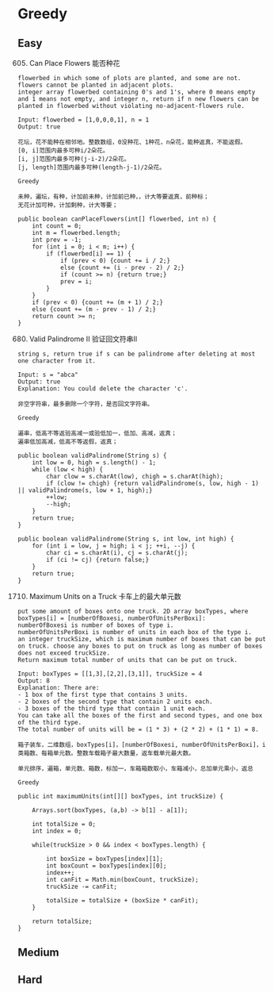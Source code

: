 # Greedy

## Easy

605. Can Place Flowers 能否种花

```
flowerbed in which some of plots are planted, and some are not. flowers cannot be planted in adjacent plots.
integer array flowerbed containing 0's and 1's, where 0 means empty and 1 means not empty, and integer n, return if n new flowers can be planted in flowerbed without violating no-adjacent-flowers rule.

Input: flowerbed = [1,0,0,0,1], n = 1
Output: true
```
```
花坛，花不能种在相邻地。整数数组，0没种花、1种花，n朵花，能种返真，不能返假。
[0, i]范围内最多可种i/2朵花。
[i, j]范围内最多可种(j-i-2)/2朵花。
[j, length]范围内最多可种(length-j-1)/2朵花。
```

```Greedy```
```
未种，遍坛，有种，计加前未种，计加前已种，，计大等要返真，前种标；
无花计加可种，计加剩种，计大等要；
```
```
public boolean canPlaceFlowers(int[] flowerbed, int n) {
    int count = 0;
    int m = flowerbed.length;
    int prev = -1;
    for (int i = 0; i < m; i++) {
        if (flowerbed[i] == 1) {
            if (prev < 0) {count += i / 2;}
            else {count += (i - prev - 2) / 2;}
            if (count >= n) {return true;}
            prev = i;
        }
    }
    if (prev < 0) {count += (m + 1) / 2;}
    else {count += (m - prev - 1) / 2;}
    return count >= n;
}
```

680. Valid Palindrome II 验证回文符串II

```
string s, return true if s can be palindrome after deleting at most one character from it.

Input: s = "abca"
Output: true
Explanation: You could delete the character 'c'.
```
```
非空字符串，最多删除一个字符，是否回文字符串。
```

```Greedy```
```
遍串，低高不等返验高减一或验低加一，低加、高减，返真；
遍串低加高减，低高不等返假，返真；
```
```
public boolean validPalindrome(String s) {
    int low = 0, high = s.length() - 1;
    while (low < high) {
        char clow = s.charAt(low), chigh = s.charAt(high);
        if (clow != chigh) {return validPalindrome(s, low, high - 1) || validPalindrome(s, low + 1, high);}
        ++low;
        --high;
    }
    return true;
}

public boolean validPalindrome(String s, int low, int high) {
    for (int i = low, j = high; i < j; ++i, --j) {
        char ci = s.charAt(i), cj = s.charAt(j);
        if (ci != cj) {return false;}
    }
    return true;
}
```

1710. Maximum Units on a Truck 卡车上的最大单元数

```
put some amount of boxes onto one truck. 2D array boxTypes, where boxTypes[i] = [numberOfBoxesi, numberOfUnitsPerBoxi]:
numberOfBoxesi is number of boxes of type i.
numberOfUnitsPerBoxi is number of units in each box of the type i.
an integer truckSize, which is maximum number of boxes that can be put on truck. choose any boxes to put on truck as long as number of boxes does not exceed truckSize.
Return maximum total number of units that can be put on truck.

Input: boxTypes = [[1,3],[2,2],[3,1]], truckSize = 4
Output: 8
Explanation: There are:
- 1 box of the first type that contains 3 units.
- 2 boxes of the second type that contain 2 units each.
- 3 boxes of the third type that contain 1 unit each.
You can take all the boxes of the first and second types, and one box of the third type.
The total number of units will be = (1 * 3) + (2 * 2) + (1 * 1) = 8.
```
```
箱子装车，二维数组，boxTypes[i]，[numberOfBoxesi, numberOfUnitsPerBoxi]，i类箱数、每箱单元数。整数车载箱子最大数量，返车载单元最大数。
```

```
单元排序，遍箱，单元数、箱数，标加一，车箱箱数取小，车箱减小，总加单元乘小，返总
```

```Greedy```
```
public int maximumUnits(int[][] boxTypes, int truckSize) {

    Arrays.sort(boxTypes, (a,b) -> b[1] - a[1]);

    int totalSize = 0;
    int index = 0;

    while(truckSize > 0 && index < boxTypes.length) {

        int boxSize = boxTypes[index][1];
        int boxCount = boxTypes[index][0];
        index++;
        int canFit = Math.min(boxCount, truckSize);
        truckSize -= canFit;

        totalSize = totalSize + (boxSize * canFit);
    }

    return totalSize;
}
```

## Medium


## Hard